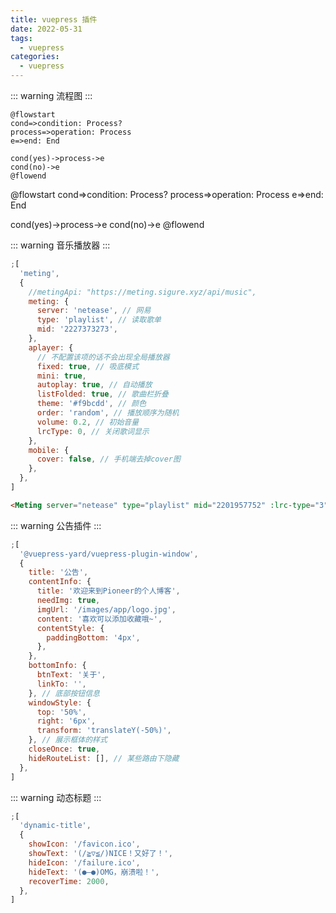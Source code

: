 ```yaml
---
title: vuepress 插件
date: 2022-05-31
tags:
  - vuepress
categories:
  - vuepress
---
```


::: warning
流程图
:::

```
@flowstart
cond=>condition: Process?
process=>operation: Process
e=>end: End

cond(yes)->process->e
cond(no)->e
@flowend
```

@flowstart
cond=>condition: Process?
process=>operation: Process
e=>end: End

cond(yes)->process->e
cond(no)->e
@flowend

::: warning
音乐播放器
:::

```js
;[
  'meting',
  {
    //metingApi: "https://meting.sigure.xyz/api/music",
    meting: {
      server: 'netease', // 网易
      type: 'playlist', // 读取歌单
      mid: '2227373273',
    },
    aplayer: {
      // 不配置该项的话不会出现全局播放器
      fixed: true, // 吸底模式
      mini: true,
      autoplay: true, // 自动播放
      listFolded: true, // 歌曲栏折叠
      theme: '#f9bcdd', // 颜色
      order: 'random', // 播放顺序为随机
      volume: 0.2, // 初始音量
      lrcType: 0, // 关闭歌词显示
    },
    mobile: {
      cover: false, // 手机端去掉cover图
    },
  },
]
```

```html
<Meting server="netease" type="playlist" mid="2201957752" :lrc-type="3" />
```

<!-- <Meting server="netease" type="playlist" mid="2201957752" :lrc-type="3" /> -->

::: warning
公告插件
:::

```js
;[
  '@vuepress-yard/vuepress-plugin-window',
  {
    title: '公告',
    contentInfo: {
      title: '欢迎来到Pioneer的个人博客',
      needImg: true,
      imgUrl: '/images/app/logo.jpg',
      content: '喜欢可以添加收藏哦~',
      contentStyle: {
        paddingBottom: '4px',
      },
    },
    bottomInfo: {
      btnText: '关于',
      linkTo: '',
    }, // 底部按钮信息
    windowStyle: {
      top: '50%',
      right: '6px',
      transform: 'translateY(-50%)',
    }, // 展示框体的样式
    closeOnce: true,
    hideRouteList: [], // 某些路由下隐藏
  },
]
```

::: warning
动态标题
:::

```js
;[
  'dynamic-title',
  {
    showIcon: '/favicon.ico',
    showText: '(/≧▽≦/)NICE！又好了！',
    hideIcon: '/failure.ico',
    hideText: '(●—●)OMG，崩溃啦！',
    recoverTime: 2000,
  },
]
```
